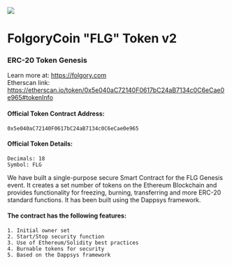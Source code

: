 <p>
<img src="https://folgory.com/frontjune/logo.png">
</p>

# FolgoryCoin "FLG" Token v2
### ERC-20 Token Genesis
Learn more at: https://folgory.com
<br>Etherscan link: https://etherscan.io/token/0x5e040aC72140F0617bC24aB7134c0C6eCae0e965#tokenInfo

#### Official Token Contract Address:
````
0x5e040aC72140F0617bC24aB7134c0C6eCae0e965
````
#### Official Token Details:
````
Decimals: 18
Symbol: FLG
````

We have built a single-purpose secure Smart Contract for the FLG Genesis event. It creates a set number of tokens on the Ethereum Blockchain and provides functionality for freezing, burning, transferring and more ERC-20 standard functions. It has been built using the Dappsys framework.

#### The contract has the following features:
````
1. Initial owner set
2. Start/Stop security function
3. Use of Ethereum/Solidity best practices
4. Burnable tokens for security
5. Based on the Dappsys framework 
````
